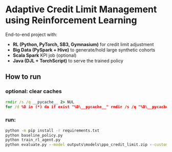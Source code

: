 # Adaptive Credit Limit Management using Reinforcement Learning


End-to-end project with:
- **RL (Python, PyTorch, SB3, Gymnasium)** for credit limit adjustment
- **Big Data (PySpark + Hive)** to generate/hold large synthetic cohorts
- **Scala Spark** KPI job (optional)
- **Java (DJL + TorchScript)** to serve the trained policy


## How to run

### optional: clear caches
```cmd
rmdir /s /q __pycache__ 2> NUL
for /d %D in (*) do if exist "%D\__pycache__" rmdir /s /q "%D\__pycache__"
```
### run:
```cmd
python -m pip install -r requirements.txt
python baseline_policy.py
python train_rl_agent.py
python evaluate.py --model outputs\models\ppo_credit_limit.zip --customers 1000 --months 60 --seed 7 --shock
```